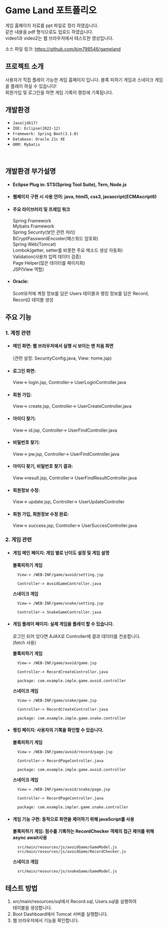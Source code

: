 # Game Land 포트폴리오
게임 홈페이지 자료를 ppt 파일로 정리 하였습니다.<br>
같은 내용을 pdf 형식으로도 업로드 하였습니다.<br>
video1과 video2는 웹 브라우저에서 테스트한 영상입니다.

소스 파일 링크: <https://github.com/kim798546/gameland>

## 프로젝트 소개
사용자가 직접 플레이 가능한 게임 홈페이지 입니다.
블록 피하기 게임과 스네이크 게임을 플레이 하실 수 있습니다!<br>
회원가입 및 로그인을 하면 게임 기록이 랭킹에 기록됩니다.<br>

## 개발환경
- `Java(jdk17)`
- `IDE: Eclipse(2022-12)`
- `Framework: Spring Boot(3.1.0)`
- `Database: Oracle 21c XE`
- `ORM: Mybatis`
<br>

## 개발환경 부가설명
- #### Eclipse Plug in: STS(Spring Tool Suite), Tern, Node.js
- #### 웹페이지 구현 시 사용 언어: java, html5, css3, javascript(ECMAscript6)
- #### 주요 라이브러리 및 프레임 워크<br>
    Spring Framework<br>
    Mybatis Framework<br>
    Spring Security(보안 관련 처리)<br>
    BCryptPasswordEncoder(패스워드 암호화)<br>
    Spring Web(Tomcat)<br>
    Lombok(getter, setter를 비롯한 주요 메소드 생성 자동화)<br>
    Validation(사용자 입력 데이터 검증)<br>
    Page Helper(많은 데이터를 페이지화)<br>
    JSP(View 역할)
- #### Oracle:<br>
    Scott유저에 계정 정보를 담은 Users 테이블과 랭킹 정보를 담은 Record, Record2 테이블 생성

## 주요 기능
### 1. 계정 관련<br>
- #### 메인 화면: 웹 브라우저에서 실행 시 보이는 맨 처음 화면<br>

    (관련 설정: SecurityConfig.java, View: home.jsp)<br>
    
- #### 로그인 화면:

    View-> login.jsp, Controller-> UserLoginController.java<br>
    
- #### 회원 가입:

    View-> create.jsp, Controller-> UserCreateController.java<br>
      
- #### 아이디 찾기:

    View-> id.jsp, Controller-> UserFindController.java<br>
    
- #### 비밀번호 찾기:

    View-> pw.jsp, Controller-> UserFindController.java<br>
    
- #### 아이디 찾기, 비밀번호 찾기 결과:<br>

    View->result.jsp, Controller-> UserFindResultController.java<br>
    
- #### 회원정보 수정:

    View-> update.jsp, Controller-> UserUpdateController<br>
    
- #### 회원 가입, 회원정보 수정 완료:<br>

    View-> success.jsp, Controller-> UserSuccesController.java<br>

### 2. 게임 관련
- #### 게임 메인 페이지: 게임 별로 난이도 설정 및 게임 설명<br> 
    **블록피하기 게임**<br>
    
        View-> /WEB-INF/game/avoid/setting.jsp
        
        Controller-> AvoidGameController.java
    
    **스네이크 게임**<br>
    
        View-> /WEB-INF/game/snake/setting.jsp
        
        Controller-> SnakeGameController.java
    
- #### 게임 플레이 페이지: 실제 게임을 플레이 할 수 있습니다.<br>

    로그인 되어 있다면 AJAX로 Controller에 결과 데이터를 전송합니다.<br>
    (fetch 사용)<br>
    
    **블록피하기 게임**
    
        View-> /WEB-INF/game/avoid/game.jsp
        
        Controller-> RecordCreateController.java
        
        package: com.example.imple.game.avoid.controller

    **스네이크 게임**
    
        View-> /WEB-INF/game/snake/game.jsp
        
        Controller-> RecordCreateController.java
        
        package: com.example.imple.game.snake.controller
    
- #### 랭킹 페이지: 사용자의 기록을 확인할 수 있습니다.<br>
    **블록피하기 게임**
    
        View-> /WEB-INF/game/avoid/record/page.jsp
    
        Controller-> RecordPageController.java
        
        package: com.example.imple.game.avoid.controller
    
    **스네이크 게임**
    
        View-> /WEB-INF/game/avoid/snake/page.jsp
        
        Controller-> RecordPageController.java
        
        package: com.example.impler.game.snake.controller

- #### 게임 기능 구현: 동적으로 화면을 제어하기 위해 javaScript를 사용<br>

    **블록피하기 게임: 점수를 기록하는 RecordChecker 객체의 접근 제어를 위해 async await사용**

        src/main/resources/js/avoidGame/GameModel.js
        src/main/resources/js/avoidGame/RecordChecker.js

    **스네이크 게임**

        src/main/resources/js/snakeGame/GameModel.js
        
## 테스트 방법
1. src/main/resources/sql에서 Record.sql, Users.sql을 실행하여<br>
테이블을 생성합니다.
2. Boot Dashboard에서 Tomcat 서버를 실행합니다.
3. 웹 브라우저에서 기능을 확인합니다.
